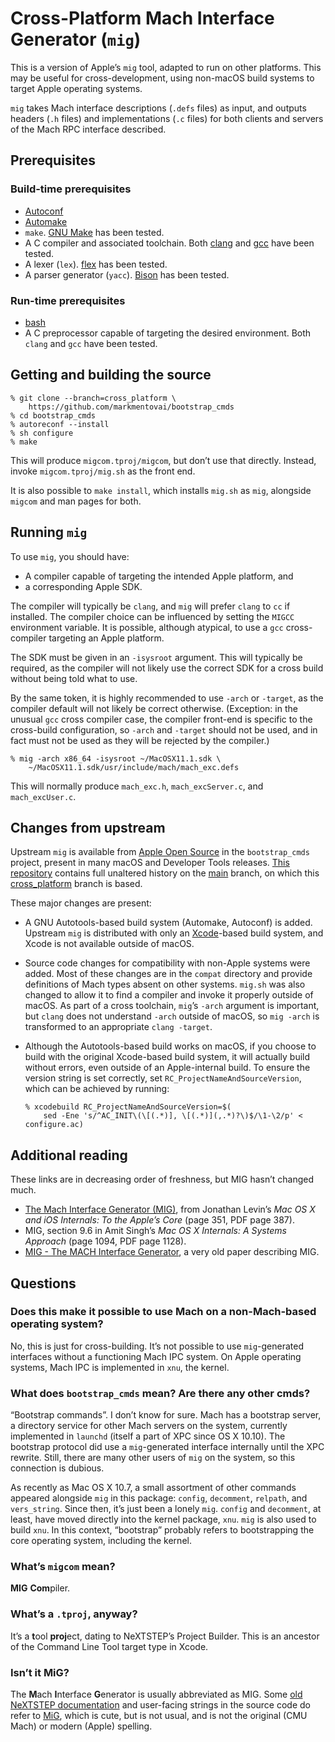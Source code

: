 # Cross-Platform Mach Interface Generator (`mig`)

This is a version of Apple’s `mig` tool, adapted to run on other platforms. This
may be useful for cross-development, using non-macOS build systems to target
Apple operating systems.

`mig` takes Mach interface descriptions (`.defs` files) as input, and outputs
headers (`.h` files) and implementations (`.c` files) for both clients and
servers of the Mach RPC interface described.

## Prerequisites

### Build-time prerequisites

 * [Autoconf](https://www.gnu.org/software/autoconf/)
 * [Automake](https://www.gnu.org/software/automake/)
 * `make`. [GNU Make](https://www.gnu.org/software/make/) has been tested.
 * A C compiler and associated toolchain. Both [clang](https://clang.llvm.org/)
   and [gcc](https://gcc.gnu.org/) have been tested.
 * A lexer (`lex`). [flex](https://github.com/westes/flex) has been tested.
 * A parser generator (`yacc`). [Bison](https://www.gnu.org/software/bison/)
   has been tested.

### Run-time prerequisites

 * [bash](https://www.gnu.org/software/bash/)
 * A C preprocessor capable of targeting the desired environment. Both `clang`
   and `gcc` have been tested.

## Getting and building the source

```
% git clone --branch=cross_platform \
    https://github.com/markmentovai/bootstrap_cmds
% cd bootstrap_cmds
% autoreconf --install
% sh configure
% make
```

This will produce `migcom.tproj/migcom`, but don’t use that directly. Instead,
invoke `migcom.tproj/mig.sh` as the front end.

It is also possible to `make install`, which installs `mig.sh` as `mig`,
alongside `migcom` and man pages for both.

## Running `mig`

To use `mig`, you should have:
 * A compiler capable of targeting the intended Apple platform, and
 * a corresponding Apple SDK.

The compiler will typically be `clang`, and `mig` will prefer `clang` to `cc` if
installed. The compiler choice can be influenced by setting the `MIGCC`
environment variable. It is possible, although atypical, to use a `gcc`
cross-compiler targeting an Apple platform.

The SDK must be given in an `-isysroot` argument. This will typically be
required, as the compiler will not likely use the correct SDK for a cross build
without being told what to use.

By the same token, it is highly recommended to use `-arch` or `-target`, as the
compiler default will not likely be correct otherwise. (Exception: in the
unusual `gcc` cross compiler case, the compiler front-end is specific to the
cross-build configuration, so `-arch` and `-target` should not be used, and in
fact must not be used as they will be rejected by the compiler.)

```
% mig -arch x86_64 -isysroot ~/MacOSX11.1.sdk \
    ~/MacOSX11.1.sdk/usr/include/mach/mach_exc.defs
```

This will normally produce `mach_exc.h`, `mach_excServer.c`, and
`mach_excUser.c`.

## Changes from upstream

Upstream `mig` is available from [Apple Open
Source](https://opensource.apple.com/) in the `bootstrap_cmds` project, present
in many macOS and Developer Tools releases. [This
repository](https://github.com/markmentovai) contains full unaltered history on
the [main](https://github.com/markmentovai/bootstrap_cmds/tree/main) branch, on
which this
[cross\_platform](https://github.com/markmentovai/bootstrap_cmds/tree/cross_platform)
branch is based.

These major changes are present:

 * A GNU Autotools-based build system (Automake, Autoconf) is added. Upstream
   `mig` is distributed with only an
   [Xcode](https://developer.apple.com/xcode/)-based build system, and Xcode is
   not available outside of macOS.
 * Source code changes for compatibility with non-Apple systems were added.
   Most of these changes are in the `compat` directory and provide definitions
   of Mach types absent on other systems. `mig.sh` was also changed to allow it
   to find a compiler and invoke it properly outside of macOS. As part of a
   cross toolchain, `mig`’s `-arch` argument is important, but `clang` does not
   understand `-arch` outside of macOS, so `mig -arch` is transformed to an
   appropriate `clang -target`.
 * Although the Autotools-based build works on macOS, if you choose to build
   with the original Xcode-based build system, it will actually build without
   errors, even outside of an Apple-internal build. To ensure the version string
   is set correctly, set `RC_ProjectNameAndSourceVersion`, which can be achieved
   by running:

   ```
   % xcodebuild RC_ProjectNameAndSourceVersion=$(
       sed -Ene 's/^AC_INIT\(\[(.*)], \[(.*)](,.*)?\)$/\1-\2/p' < configure.ac)
   ```

## Additional reading

These links are in decreasing order of freshness, but MIG hasn’t changed much.

 * [The Mach Interface Generator
   (MIG)](http://newosxbook.com/MOXiI.pdf#page=387), from Jonathan Levin’s _Mac
   OS X and iOS Internals: To the Apple’s Core_ (page 351, PDF page 387).
 * MIG, section 9.6 in Amit Singh’s _Mac OS X Internals: A Systems Approach_
   (page 1094, PDF page 1128).
 * [MIG - The MACH Interface
   Generator](http://www.cs.cmu.edu/afs/cs/project/mach/public/doc/unpublished/mig.ps),
   a very old paper describing MIG.

## Questions

### Does this make it possible to use Mach on a non-Mach-based operating system?

No, this is just for cross-building. It’s not possible to use `mig`-generated
interfaces without a functioning Mach IPC system. On Apple operating systems,
Mach IPC is implemented in `xnu`, the kernel.

### What does `bootstrap_cmds` mean? Are there any other cmds?

“Bootstrap commands”. I don’t know for sure. Mach has a bootstrap server, a
directory service for other Mach servers on the system, currently implemented in
`launchd` (itself a part of XPC since OS X 10.10). The bootstrap protocol did
use a `mig`-generated interface internally until the XPC rewrite. Still, there
are many other users of `mig` on the system, so this connection is dubious.

As recently as Mac OS X 10.7, a small assortment of other commands appeared
alongside `mig` in this package: `config`, `decomment`, `relpath`, and
`vers_string`. Since then, it’s just been a lonely `mig`. `config` and
`decomment`, at least, have moved directly into the kernel package, `xnu`. `mig`
is also used to build `xnu`. In this context, “bootstrap” probably refers to
bootstrapping the core operating system, including the kernel.

### What’s `migcom` mean?

**MIG** **Com**piler.

### What’s a `.tproj`, anyway?

It’s a **t**ool **proj**ect, dating to NeXTSTEP’s Project Builder. This is an
ancestor of the Command Line Tool target type in Xcode.

### Isn’t it MiG?

The **M**ach **I**nterface **G**enerator is usually abbreviated as MIG. Some
[old NeXTSTEP
documentation](https://www.nextcomputers.org/NeXTfiles/Docs/NeXTStep/3.3/nd/OperatingSystem/Part1_Mach/02_Messages/Messages.htmld/)
and user-facing strings in the source code do refer to
[MiG](https://wikipedia.org/wiki/Mikoyan), which is cute, but is not usual, and
is not the original (CMU Mach) or modern (Apple) spelling.
